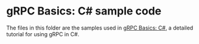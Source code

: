 # gRPC Basics: C# sample code

The files in this folder are the samples used in [gRPC Basics: C#][],
a detailed tutorial for using gRPC in C#.

[grpc basics: c#]: https://grpc.io/docs/languages/csharp/basics
